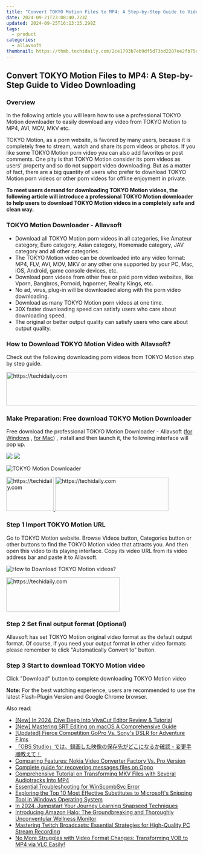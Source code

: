 ```yaml
---
title: "Convert TOKYO Motion Files to MP4: A Step-by-Step Guide to Video Downloading"
date: 2024-09-21T23:08:40.723Z
updated: 2024-09-25T16:13:15.298Z
tags:
  - product
categories:
  - allavsoft
thumbnail: https://thmb.techidaily.com/2ce1793b7eb9df5d73bd2287ee2fb75c54bfd7ec38a9d51d9c25c70c5f788347.jpg
---
```


## Convert TOKYO Motion Files to MP4: A Step-by-Step Guide to Video Downloading

### Overview

In the following article you will learn how to use a professional TOKYO Motion downloader to easily download any video from TOKYO Motion to MP4, AVI, MOV, MKV etc.

TOKYO Motion, as a porn website, is favored by many users, because it is completely free to stream, watch and share its porn videos or photos. If you like some TOKYO Motion porn video you can also add favorites or post comments. One pity is that TOKYO Motion consider its porn videos as users' property and so do not support video downloading. But as a matter of fact, there are a big quantity of users who prefer to download TOKYO Motion porn videos or other porn videos for offline enjoyment in private.

**To meet users demand for downloading TOKYO Motion videos, the following article will introduce a professional TOKYO Motion downloader to help users to download TOKYO Motion videos in a completely safe and clean way.**

### TOKYO Motion Downloader - Allavsoft

* Download all TOKYO Motion porn videos in all categories, like Amateur category, Euro category, Asian category, Homemade category, JAV category and all other categories.
* The TOKYO Motion video can be downloaded into any video format: MP4, FLV, AVI, MOV, MKV or any other one supported by your PC, Mac, iOS, Android, game console devices, etc.
* Download porn videos from other free or paid porn video websites, like Vporn, Bangbros, Pornoid, hqporner, Reality Kings, etc.
* No ad, virus, plug-in will be downloaded along with the porn video downloading.
* Download as many TOKYO Motion porn videos at one time.
* 30X faster downloading speed can satisfy users who care about downloading speed.
* The original or better output quality can satisfy users who care about output quality.

### How to Download TOKYO Motion Video with Allavsoft?

Check out the following downloading porn videos from TOKYO Motion step by step guide.

<!-- affiliate ads begin -->
<a href="https://aligracehair.sjv.io/c/5597632/1886019/19272" target="_top" id="1886019">
  <img src="//a.impactradius-go.com/display-ad/19272-1886019" border="0" alt="https://techidaily.com" width="728" height="90"/>
</a>
<img height="0" width="0" src="https://aligracehair.sjv.io/i/5597632/1886019/19272" style="position:absolute;visibility:hidden;" border="0" />
<!-- affiliate ads end -->

### Make Preparation: Free download TOKYO Motion Downloader

Free download the professional TOKYO Motion Downloader - Allavsoft ([for Windows](https://tools.techidaily.com/allavsoft/products/) , [for Mac](https://tools.techidaily.com/allavsoft/products/)) , install and then launch it, the following interface will pop up.

[![](https://www.allavsoft.com/how-to/../images/how-to/free-download-win.jpg)](https://tools.techidaily.com/allavsoft/products/) [![](https://www.allavsoft.com/how-to/../images/how-to/free-download-mac.jpg)](https://tools.techidaily.com/allavsoft/products/)

![TOKYO Motion Downloader](https://www.allavsoft.com/how-to/../images/allavsoft/screen-shot-600.jpg)

<!-- affiliate ads begin -->
<a href="https://aligracehair.sjv.io/c/5597632/2135395/19272" target="_top" id="2135395">
  <img src="//a.impactradius-go.com/display-ad/19272-2135395" border="0" alt="https://techidaily.com" width="125" height="90"/>
</a>
<img height="0" width="0" src="https://aligracehair.sjv.io/i/5597632/2135395/19272" style="position:absolute;visibility:hidden;" border="0" />
<!-- affiliate ads end -->

<!-- affiliate ads begin -->
<a href="https://aligracehair.sjv.io/c/5597632/2016129/19272" target="_top" id="2016129">
  <img src="//a.impactradius-go.com/display-ad/19272-2016129" border="0" alt="https://techidaily.com" width="300" height="90"/>
</a>
<img height="0" width="0" src="https://aligracehair.sjv.io/i/5597632/2016129/19272" style="position:absolute;visibility:hidden;" border="0" />
<!-- affiliate ads end -->

### Step 1 Import TOKYO Motion URL

Go to TOKYO Motion website. Browse Videos button, Categories button or other buttons to find the TOKYO Motion video that attracts you. And then open this video to its playing interface. Copy its video URL from its video address bar and paste it to Allavsoft.

![How to Download TOKYO Motion videos?](https://www.allavsoft.com/how-to/../images/how-to/download-rtmp-video/download-rtmp-video.jpg)

<!-- affiliate ads begin -->
<a href="https://aligracehair.sjv.io/c/5597632/2012429/19272" target="_top" id="2012429">
  <img src="//a.impactradius-go.com/display-ad/19272-2012429" border="0" alt="https://techidaily.com" width="300" height="90"/>
</a>
<img height="0" width="0" src="https://aligracehair.sjv.io/i/5597632/2012429/19272" style="position:absolute;visibility:hidden;" border="0" />
<!-- affiliate ads end -->

### Step 2 Set final output format (Optional)

Allavsoft has set TOKYO Motion original video format as the default output format. Of course, if you need your output format in other video formats please remember to click "Automatically Convert to" button.

### Step 3 Start to download TOKYO Motion video

Click "Download" button to complete downloading TOKYO Motion video

**Note:** For the best watching experience, users are recommended to use the latest Flash-Plugin Version and Google Chrome browser.

<ins class="adsbygoogle"
     style="display:block"
     data-ad-format="autorelaxed"
     data-ad-client="ca-pub-7571918770474297"
     data-ad-slot="1223367746"></ins>

<ins class="adsbygoogle"
     style="display:block"
     data-ad-client="ca-pub-7571918770474297"
     data-ad-slot="8358498916"
     data-ad-format="auto"
     data-full-width-responsive="true"></ins>

<span class="atpl-alsoreadstyle">Also read:</span>
<div><ul>
<li><a href="https://fox-info.techidaily.com/new-in-2024-dive-deep-into-vivacut-editor-review-and-tutorial/"><u>[New] In 2024, Dive Deep Into VivaCut Editor Review & Tutorial</u></a></li>
<li><a href="https://extra-guidance.techidaily.com/new-mastering-srt-editing-on-macos-a-comprehensive-guide/"><u>[New] Mastering SRT Editing on macOS A Comprehensive Guide</u></a></li>
<li><a href="https://some-techniques.techidaily.com/updated-fierce-competition-gopro-vs-sonys-dslr-for-adventure-films/"><u>[Updated] Fierce Competition GoPro Vs. Sony's DSLR for Adventure Films</u></a></li>
<li><a href="https://win-excellent.techidaily.com/obs-studio/"><u>「OBS Studio」では、録画した映像の保存先がどこになるか確認・変更手順教えて！</u></a></li>
<li><a href="https://win-excellent.techidaily.com/comparing-features-nokia-video-converter-factory-vs-pro-version/"><u>Comparing Features: Nokia Video Converter Factory Vs. Pro Version</u></a></li>
<li><a href="https://phone-solutions.techidaily.com/complete-guide-for-recovering-messages-files-on-oppo-by-fonelab-android-recover-messages/"><u>Complete guide for recovering messages files on Oppo</u></a></li>
<li><a href="https://win-excellent.techidaily.com/comprehensive-tutorial-on-transforming-mkv-files-with-several-audiotracks-into-mp4/"><u>Comprehensive Tutorial on Transforming MKV Files with Several Audiotracks Into MP4</u></a></li>
<li><a href="https://windows11.techidaily.com/essential-troubleshooting-for-winscombsvc-error/"><u>Essential Troubleshooting for WinScombSvc Error</u></a></li>
<li><a href="https://win-excellent.techidaily.com/exploring-the-top-10-most-effective-substitutes-to-microsofts-snipping-tool-in-windows-operating-system/"><u>Exploring the Top 10 Most Effective Substitutes to Microsoft's Snipping Tool in Windows Operating System</u></a></li>
<li><a href="https://extra-guidance.techidaily.com/in-2024-jumpstart-your-journey-learning-snapseed-techniques/"><u>In 2024, Jumpstart Your Journey Learning Snapseed Techniques</u></a></li>
<li><a href="https://buynow-reviews.techidaily.com/introducing-amazon-halo-the-groundbreaking-and-thoroughly-unconventular-wellness-monitor/"><u>Introducing Amazon Halo: The Groundbreaking and Thoroughly Unconventular Wellness Monitor</u></a></li>
<li><a href="https://win-excellent.techidaily.com/mastering-twitch-broadcasts-essential-strategies-for-high-quality-pc-stream-recording/"><u>Mastering Twitch Broadcasts: Essential Strategies for High-Quality PC Stream Recording</u></a></li>
<li><a href="https://win-excellent.techidaily.com/no-more-struggles-with-video-format-changes-transforming-vob-to-mp4-via-vlc-easily/"><u>No More Struggles with Video Format Changes: Transforming VOB to MP4 via VLC Easily!</u></a></li>
</ul></div>

